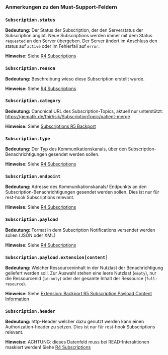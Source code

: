 ### Anmerkungen zu den Must-Support-Feldern

### `Subscription.status`

**Bedeutung:** Der Status der Subscription, der den Serverstatus der Subscription angibt. Neue Subscriptions werden immer mit dem Status `requested` an den Server übergeben. Der Server ändert im Anschluss den status auf `active` oder im Fehlerfall auf `error`.

**Hinweise:** Siehe [R4 Subscriptions](https://hl7.org/fhir/R4/subscription.html)

### `Subscription.reason`

**Bedeutung:** Beschreibung wieso diese Subscription erstellt wurde.

**Hinweise:** Siehe [R4 Subscriptions](https://hl7.org/fhir/R4/subscription.html)

### `Subscription.category`

**Bedeutung:** Canonical URL des Subscription-Topics, aktuell nur unterstützt: https://gematik.de/fhir/isik/SubscriptionTopic/patient-merge

**Hinweise:** Siehe [Subscriptions R5 Backport](https://hl7.org/fhir/uv/subscriptions-backport/StructureDefinition-backport-subscription.html)

### `Subscription.type`

**Bedeutung:** Der Typ des Kommunikationskanals, über den Subscription-Benachrichtigungen gesendet werden sollen.

**Hinweise:** Siehe [R4 Subscriptions](https://hl7.org/fhir/R4/subscription.html)

### `Subscription.endpoint`

**Bedeutung:** Adresse des Kommunikationskanals/ Endpunkts an den Subscription-Benachrichtigungen gesendet werden sollen. Dies ist nur für rest-hook Subscriptions relevant.

**Hinweise:** Siehe [R4 Subscriptions](https://hl7.org/fhir/R4/subscription.html)

### `Subscription.payload`

**Bedeutung:** Format in dem Subscription Notifications versendet werden sollen (JSON oder XML)

**Hinweise:** Siehe [R4 Subscriptions](https://hl7.org/fhir/R4/subscription.html)

### `Subscription.payload.extension[content]`

**Bedeutung:** Welcher Ressourceninhalt in der Nutzlast der Benachrichtigung geliefert werden soll. Zur Auswahl stehen eine leere Nutzlast (`empty`), nur die Ressourcenid (`id-only`) oder der gesamte Inhalt der Ressource (`full-resource`).

**Hinweise:** Siehe [Extension: Backport R5 Subscription Payload Content Information](https://hl7.org/fhir/uv/subscriptions-backport/StructureDefinition-backport-payload-content.html)

### `Subscription.header`

**Bedeutung:** http-Header welcher dazu genutzt werden kann einen Authorization-header zu setzen. Dies ist nur für rest-hook Subscriptions relevant.  

**Hinweise:** ACHTUNG: dieses Datenfeld muss bei READ-Interaktionen maskiert werden! Siehe [R4 Subscriptions](https://hl7.org/fhir/R4/subscription.html)